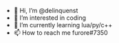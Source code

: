 - 👋 Hi, I’m @delinquenst
- 👀 I’m interested in coding
- 🌱 I’m currently learning lua/py/c++
- 📫 How to reach me furore#7350

<!---
delinquenst/delinquenst is a ✨ special ✨ repository because its `README.md` (this file) appears on your GitHub profile.
You can click the Preview link to take a look at your changes.
--->
